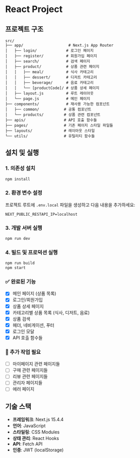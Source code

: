 # React Project

## 프로젝트 구조

```
src/
├── app/                    # Next.js App Router
│   ├── login/             # 로그인 페이지
│   ├── register/          # 회원가입 페이지
│   ├── search/            # 검색 페이지
│   ├── product/           # 상품 관련 페이지
│   │   ├── meal/          # 식사 카테고리
│   │   ├── dessert/       # 디저트 카테고리
│   │   ├── beverage/      # 음료 카테고리
│   │   └── [productCode]/ # 상품 상세 페이지
│   ├── layout.js          # 루트 레이아웃
│   └── page.js            # 메인 페이지
├── components/            # 재사용 가능한 컴포넌트
│   ├── common/           # 공통 컴포넌트
│   └── products/         # 상품 관련 컴포넌트
├── apis/                 # API 호출 함수들
├── pages/                # 기존 페이지 스타일 파일들
├── layouts/              # 레이아웃 스타일
└── utils/                # 유틸리티 함수들
```

## 설치 및 실행

### 1. 의존성 설치

```bash
npm install
```

### 2. 환경 변수 설정

프로젝트 루트에 `.env.local` 파일을 생성하고 다음 내용을 추가하세요:

```
NEXT_PUBLIC_RESTAPI_IP=localhost
```

### 3. 개발 서버 실행

```bash
npm run dev
```

### 4. 빌드 및 프로덕션 실행

```bash
npm run build
npm start
```

### ✅ 완료된 기능

- [x] 메인 페이지 (상품 목록)
- [x] 로그인/회원가입
- [x] 상품 상세 페이지
- [x] 카테고리별 상품 목록 (식사, 디저트, 음료)
- [x] 상품 검색
- [x] 헤더, 네비게이션, 푸터
- [x] 로그인 모달
- [x] API 호출 함수들

### 📝 추가 작업 필요

- [ ] 마이페이지 관련 페이지들
- [ ] 구매 관련 페이지들
- [ ] 리뷰 관련 페이지들
- [ ] 관리자 페이지들
- [ ] 에러 페이지

## 기술 스택

- **프레임워크**: Next.js 15.4.4
- **언어**: JavaScript
- **스타일링**: CSS Modules
- **상태 관리**: React Hooks
- **API**: Fetch API
- **인증**: JWT (localStorage)
